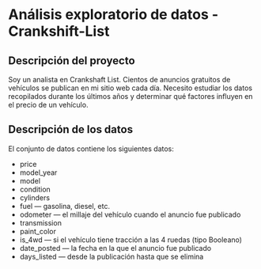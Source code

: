 # Análisis exploratorio de datos - Crankshift-List
## Descripción del proyecto
Soy un analista en Crankshaft List. Cientos de anuncios gratuitos de vehículos se publican en mi sitio web cada día. Necesito estudiar los datos recopilados durante los últimos años y determinar qué factores influyen en el precio de un vehículo.
## Descripción de los datos
El conjunto de datos contiene los siguientes datos:

- price
- model_year
- model
- condition
- cylinders
- fuel — gasolina, diesel, etc.
- odometer — el millaje del vehículo cuando el anuncio fue publicado
- transmission
- paint_color
- is_4wd — si el vehículo tiene tracción a las 4 ruedas (tipo Booleano)
- date_posted — la fecha en la que el anuncio fue publicado
- days_listed — desde la publicación hasta que se elimina
